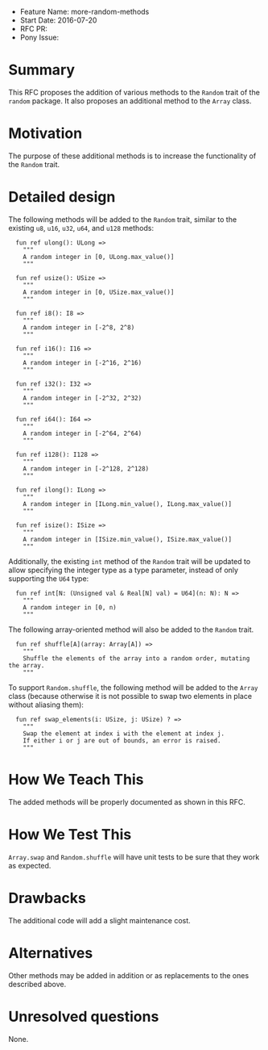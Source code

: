 - Feature Name: more-random-methods
- Start Date: 2016-07-20
- RFC PR:
- Pony Issue:

# Summary

This RFC proposes the addition of various methods to the `Random` trait of the `random` package. It also proposes an additional method to the `Array` class.

# Motivation

The purpose of these additional methods is to increase the functionality of the `Random` trait.

# Detailed design

The following methods will be added to the `Random` trait, similar to the existing `u8`, `u16`, `u32`, `u64`, and `u128` methods:

```pony
  fun ref ulong(): ULong =>
    """
    A random integer in [0, ULong.max_value()]
    """

  fun ref usize(): USize =>
    """
    A random integer in [0, USize.max_value()]
    """

  fun ref i8(): I8 =>
    """
    A random integer in [-2^8, 2^8)
    """

  fun ref i16(): I16 =>
    """
    A random integer in [-2^16, 2^16)
    """

  fun ref i32(): I32 =>
    """
    A random integer in [-2^32, 2^32)
    """

  fun ref i64(): I64 =>
    """
    A random integer in [-2^64, 2^64)
    """

  fun ref i128(): I128 =>
    """
    A random integer in [-2^128, 2^128)
    """

  fun ref ilong(): ILong =>
    """
    A random integer in [ILong.min_value(), ILong.max_value()]
    """

  fun ref isize(): ISize =>
    """
    A random integer in [ISize.min_value(), ISize.max_value()]
    """
```

Additionally, the existing `int` method of the `Random` trait will be updated to allow specifying the integer type as a type parameter, instead of only supporting the `U64` type:

```pony
  fun ref int[N: (Unsigned val & Real[N] val) = U64](n: N): N =>
    """
    A random integer in [0, n)
    """
```

The following array-oriented method will also be added to the `Random` trait.

```pony
  fun ref shuffle[A](array: Array[A]) =>
    """
    Shuffle the elements of the array into a random order, mutating the array.
    """
```

To support `Random.shuffle`, the following method will be added to the `Array` class (because otherwise it is not possible to swap two elements in place without aliasing them):

```pony
  fun ref swap_elements(i: USize, j: USize) ? =>
    """
    Swap the element at index i with the element at index j.
    If either i or j are out of bounds, an error is raised.
    """
```

# How We Teach This

The added methods will be properly documented as shown in this RFC.

# How We Test This

`Array.swap` and `Random.shuffle` will have unit tests to be sure that they work as expected.

# Drawbacks

The additional code will add a slight maintenance cost.

# Alternatives

Other methods may be added in addition or as replacements to the ones described above.

# Unresolved questions

None.
